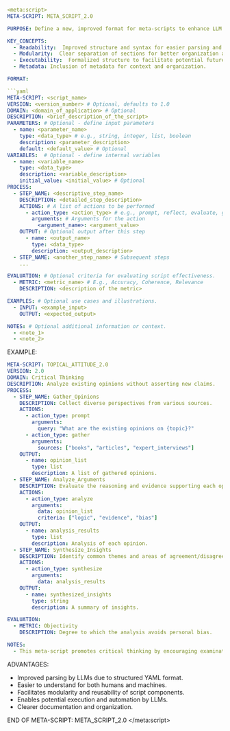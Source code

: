 ```yaml
<meta:script>
META-SCRIPT: META_SCRIPT_2.0

PURPOSE: Define a new, improved format for meta-scripts to enhance LLM comprehension and utilization.

KEY_CONCEPTS:
  - Readability:  Improved structure and syntax for easier parsing and understanding.
  - Modularity:  Clear separation of sections for better organization and reusability.
  - Executability:  Formalized structure to facilitate potential future execution by LLMs.
  - Metadata: Inclusion of metadata for context and organization.

FORMAT:

```yaml
META-SCRIPT: <script_name>
VERSION: <version_number> # Optional, defaults to 1.0
DOMAIN: <domain_of_application> # Optional
DESCRIPTION: <brief_description_of_the_script>
PARAMETERS: # Optional - define input parameters
  - name: <parameter_name>
    type: <data_type> # e.g., string, integer, list, boolean
    description: <parameter_description>
    default: <default_value> # Optional
VARIABLES:  # Optional - define internal variables
  - name: <variable_name>
    type: <data_type>
    description: <variable_description>
    initial_value: <initial_value> # Optional
PROCESS:
  - STEP_NAME: <descriptive_step_name>
    DESCRIPTION: <detailed_step_description>
    ACTIONS: # A list of actions to be performed
      - action_type: <action_type> # e.g., prompt, reflect, evaluate, generate
        arguments: # Arguments for the action
          <argument_name>: <argument_value>
    OUTPUT: # Optional output after this step
      - name: <output_name>
        type: <data_type>
        description: <output_description>
  - STEP_NAME: <another_step_name> # Subsequent steps
    ...

EVALUATION: # Optional criteria for evaluating script effectiveness.
  - METRIC: <metric_name> # E.g., Accuracy, Coherence, Relevance
    DESCRIPTION: <description of the metric>

EXAMPLES: # Optional use cases and illustrations.
  - INPUT: <example_input>
    OUTPUT: <expected_output>

NOTES: # Optional additional information or context.
  - <note_1>
  - <note_2>
```

EXAMPLE:

```yaml
META-SCRIPT: TOPICAL_ATTITUDE_2.0
VERSION: 2.0
DOMAIN: Critical Thinking
DESCRIPTION: Analyze existing opinions without asserting new claims.
PROCESS:
  - STEP_NAME: Gather_Opinions
    DESCRIPTION: Collect diverse perspectives from various sources.
    ACTIONS:
      - action_type: prompt
        arguments:
          query: "What are the existing opinions on {topic}?"
      - action_type: gather
        arguments:
          sources: ["books", "articles", "expert_interviews"]
    OUTPUT:
      - name: opinion_list
        type: list
        description: A list of gathered opinions.
  - STEP_NAME: Analyze_Arguments
    DESCRIPTION: Evaluate the reasoning and evidence supporting each opinion.
    ACTIONS:
      - action_type: analyze
        arguments:
          data: opinion_list
          criteria: ["logic", "evidence", "bias"]
    OUTPUT:
      - name: analysis_results
        type: list
        description: Analysis of each opinion.
  - STEP_NAME: Synthesize_Insights
    DESCRIPTION: Identify common themes and areas of agreement/disagreement.
    ACTIONS:
      - action_type: synthesize
        arguments:
          data: analysis_results
    OUTPUT:
      - name: synthesized_insights
        type: string
        description: A summary of insights.

EVALUATION:
  - METRIC: Objectivity
    DESCRIPTION: Degree to which the analysis avoids personal bias.

NOTES:
  - This meta-script promotes critical thinking by encouraging examination of diverse perspectives.
```

ADVANTAGES:

- Improved parsing by LLMs due to structured YAML format.
- Easier to understand for both humans and machines.
- Facilitates modularity and reusability of script components.
- Enables potential execution and automation by LLMs.
- Clearer documentation and organization.

END OF META-SCRIPT: META_SCRIPT_2.0
</meta:script>
```
